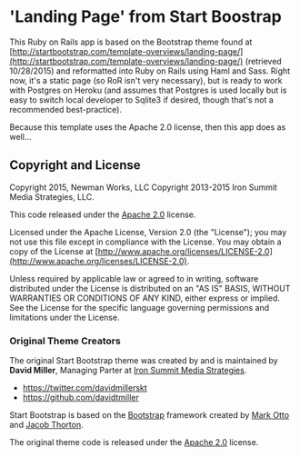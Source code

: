 # 'Landing Page' from Start Boostrap

This Ruby on Rails app is based on the Bootstrap theme found at [http://startbootstrap.com/template-overviews/landing-page/](http://startbootstrap.com/template-overviews/landing-page/) (retrieved 10/28/2015) and reformatted into Ruby on Rails using Haml and Sass.  Right now, it's a static page (so RoR isn't very necessary), but is ready to work with Postgres on Heroku (and assumes that Postgres is used locally but is easy to switch local developer to Sqlite3 if desired, though that's not a recommended best-practice).

Because this template uses the Apache 2.0 license, then this app does as well...

## Copyright and License
Copyright 2015, Newman Works, LLC
Copyright 2013-2015 Iron Summit Media Strategies, LLC.

This code released under the [Apache 2.0](https://github.com/IronSummitMedia/start_bootstrap_landing_page/blob/gh-pages/LICENSE) license.

Licensed under the Apache License, Version 2.0 (the "License"); you may not use this file except in compliance with the License. You may obtain a copy of the License at [http://www.apache.org/licenses/LICENSE-2.0](http://www.apache.org/licenses/LICENSE-2.0).

Unless required by applicable law or agreed to in writing, software distributed under the License is distributed on an "AS IS" BASIS, WITHOUT WARRANTIES OR CONDITIONS OF ANY KIND, either express or implied.
See the License for the specific language governing permissions and limitations under the License.

### Original Theme Creators

The original Start Bootstrap theme was created by and is maintained by **David Miller**, Managing Parter at [Iron Summit Media Strategies](http://www.ironsummitmedia.com/).

* https://twitter.com/davidmillerskt
* https://github.com/davidtmiller

Start Bootstrap is based on the [Bootstrap](http://getbootstrap.com/) framework created by [Mark Otto](https://twitter.com/mdo) and [Jacob Thorton](https://twitter.com/fat).

The original theme code is released under the [Apache 2.0](https://github.com/IronSummitMedia/startbootstrap-landing-page/blob/gh-pages/LICENSE) license.
